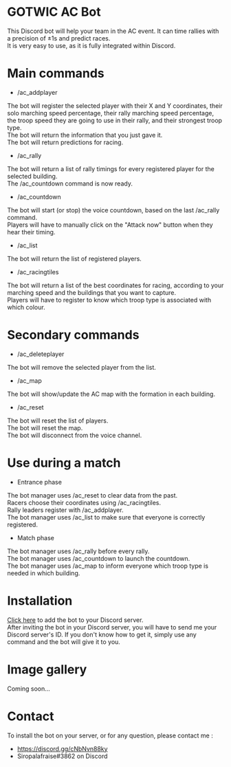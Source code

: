 # GOTWIC AC Bot

This Discord bot will help your team in the AC event. It can time rallies with a precision of ±1s and predict races.\
It is very easy to use, as it is fully integrated within Discord.

# Main commands

* /ac_addplayer

The bot will register the selected player with their X and Y coordinates, their solo marching speed percentage, their rally marching speed percentage, the troop speed they are going to use in their rally, and their strongest troop type.\
The bot will return the information that you just gave it.\
The bot will return predictions for racing.

* /ac_rally

The bot will return a list of rally timings for every registered player for the selected building.\
The /ac_countdown command is now ready.

* /ac_countdown

The bot will start (or stop) the voice countdown, based on the last /ac_rally command.\
Players will have to manually click on the "Attack now" button when they hear their timing.

* /ac_list

The bot will return the list of registered players.

* /ac_racingtiles

The bot will return a list of the best coordinates for racing, according to your marching speed and the buildings that you want to capture.\
Players will have to register to know which troop type is associated with which colour.

# Secondary commands

* /ac_deleteplayer

The bot will remove the selected player from the list.

* /ac_map

The bot will show/update the AC map with the formation in each building.

* /ac_reset

The bot will reset the list of players.\
The bot will reset the map.\
The bot will disconnect from the voice channel.

# Use during a match

* Entrance phase

The bot manager uses /ac_reset to clear data from the past.\
Racers choose their coordinates using /ac_racingtiles.\
Rally leaders register with /ac_addplayer.\
The bot manager uses /ac_list to make sure that everyone is correctly registered.

* Match phase

The bot manager uses /ac_rally before every rally.\
The bot manager uses /ac_countdown to launch the countdown.\
The bot manager uses /ac_map to inform everyone which troop type is needed in which building.

# Installation

[Click here](https://discord.com/api/oauth2/authorize?client_id=864522986995843113&permissions=3278848&scope=applications.commands%20bot) to add the bot to your Discord server.\
After inviting the bot in your Discord server, you will have to send me your Discord server's ID. If you don't know how to get it, simply use any command and the bot will give it to you.

# Image gallery

Coming soon...

# Contact
To install the bot on your server, or for any question, please contact me :
* https://discord.gg/cNbNvn88ky
* Siropalafraise#3862 on Discord
